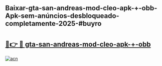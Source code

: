 ## Baixar-gta-san-andreas-mod-cleo-apk-+-obb-Apk-sem-anúncios-desbloqueado-completamente-2025-#buyro

# <h2><a href="https://ainizakaria.my?title=gta-san-andreas-mod-cleo-apk-+-obb&ref=20M">🔗👉 🔴 gta-san-andreas-mod-cleo-apk-+-obb</a></h2>

[![acn](https://github.com/user-attachments/assets/0f9c940e-d8b0-45ae-aac7-cd30a18b3e1c)](https://ainizakaria.my?title=gta-san-andreas-mod-cleo-apk-+-obb&ref=20M)


